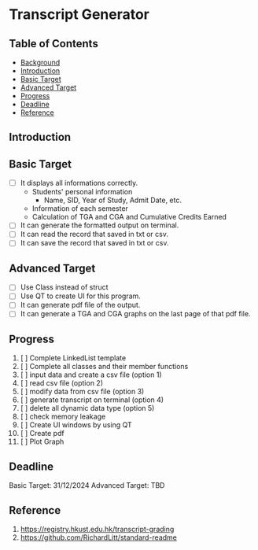 # Transcript Generator

## Table of Contents
- [Background](#background)
- [Introduction](#introduction)
- [Basic Target](#basic-target)
- [Advanced Target](#advanced-target)
- [Progress](#progress)
- [Deadline](#deadline)
- [Reference](#reference)

## Introduction

## Basic Target
- [ ] It displays all informations correctly.  
    - Students' personal information  
        - Name, SID, Year of Study, Admit Date, etc.  
    - Information of each semester  
    - Calculation of TGA and CGA and Cumulative Credits Earned  
- [ ] It can generate the formatted output on terminal.
- [ ] It can read the record that saved in txt or csv.
- [ ] It can save the record that saved in txt or csv. 

## Advanced Target
- [ ] Use Class instead of struct
- [ ] Use QT to create UI for this program.
- [ ] It can generate pdf file of the output.
- [ ] It can generate a TGA and CGA graphs on the last page of that pdf file.

## Progress
1. [ ] Complete LinkedList template
1. [ ] Complete all classes and their member functions
1. [ ] input data and create a csv file (option 1)
2. [ ] read csv file (option 2)
3. [ ] modify data from csv file (option 3)
4. [ ] generate transcript on terminal (option 4)
5. [ ] delete all dynamic data type (option 5)
6. [ ] check memory leakage
7. [ ] Create UI windows by using QT
8. [ ] Create pdf
9. [ ] Plot Graph

## Deadline
Basic Target: 31/12/2024
Advanced Target: TBD

## Reference
1. https://registry.hkust.edu.hk/transcript-grading
2. https://github.com/RichardLitt/standard-readme